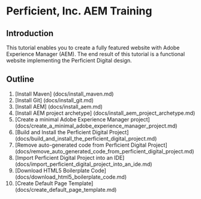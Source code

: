 # Perficient, Inc. AEM Training

## Introduction

This tutorial enables you to create a fully featured website with Adobe Experience Manager (AEM).  The end result of this tutorial is a functional website implementing the Perficient Digital design.

## Outline

1. [Install Maven] (docs/install_maven.md)
2. [Install Git] (docs/install_git.md)
3. [Install AEM] (docs/install_aem.md)
4. [Install AEM project archetype] (docs/install_aem_project_archetype.md)
5. [Create a minimal Adobe Experience Manager project]  (docs/create_a_minimal_adobe_experience_manager_project.md)
6. [Build and Install the Perficient Digital Project] (docs/build_and_install_the_perficient_digital_project.md)
7. [Remove auto-generated code from Perficient Digital Project] (docs/remove_auto_generated_code_from_perficient_digital_project.md)
8. [Import Perficient Digital Project into an IDE] (docs/import_perficient_digital_project_into_an_ide.md)
9. [Download HTML5 Boilerplate Code] (docs/download_html5_boilerplate_code.md)
10. [Create Default Page Template] (docs/create_default_page_template.md)
